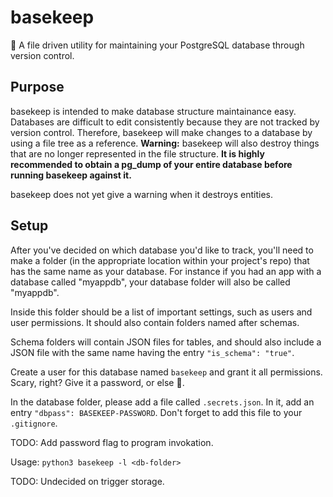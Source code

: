 # basekeep
🏰 A file driven utility for maintaining your PostgreSQL database through version control.

## Purpose
basekeep is intended to make database structure maintainance easy. Databases are difficult to edit consistently because they are not tracked by version control. Therefore, basekeep will make changes to a database by using a file tree as a reference. **Warning:** basekeep will also destroy things that are no longer represented in the file structure. **It is highly recommended to obtain a pg_dump of your entire database before running basekeep against it.** 

basekeep does not yet give a warning when it destroys entities.

## Setup
After you've decided on which database you'd like to track, you'll need to make a folder (in the appropriate location within your project's repo) that has the same name as your database. For instance if you had an app with a database called "myappdb", your database folder will also be called "myappdb".

Inside this folder should be a list of important settings, such as users and user permissions. It should also contain folders named after schemas. 

Schema folders will contain JSON files for tables, and should also include a JSON file with the same name having the entry `"is_schema": "true"`.

Create a user for this database named `basekeep` and grant it all permissions. Scary, right? Give it a password, or else 🔮.

In the database folder, please add a file called `.secrets.json`. In it, add an entry `"dbpass": BASEKEEP-PASSWORD`. Don't forget to add this file to your `.gitignore`.

TODO: Add password flag to program invokation. 

Usage: `python3 basekeep -l <db-folder>`

TODO: Undecided on trigger storage.